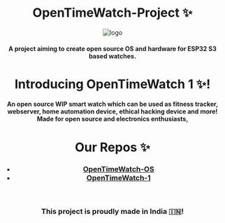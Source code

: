 <h1 style="text-align:center;">
    OpenTimeWatch-Project ✨
</h1>
<p align="center">
    <img src="https://avatars.githubusercontent.com/u/188985950?s=400&u=db8ffcf57d93e2f0231639ccdab338dda3999e4a&v=4" alt="logo"/>
</p>
<h4 style="text-align:center;">
    A project aiming to create open source OS and hardware for ESP32 S3 based watches.
</h4>
<h1 style="text-align:center;">
    Introducing OpenTimeWatch 1 ✨!
</h1>
<h4 style="text-align:center;">
    An open source WIP smart watch which can be used as fitness tracker, webserver, home automation device, ethical hacking device and more!
    <br>
    Made for open source and electronics enthusiasts, 
</h4>
<h1 style="text-align:center;">
    Our Repos ✨
</h1>
<h3 style="text-align:center;">
    <ul>
        <li>
            <a href="https://github.com/OpenTimeWatch-Project/OpenTimeWatch-OS/">
               OpenTimeWatch-OS
            </a>
        </li>
        <li>
            <a href="https://github.com/OpenTimeWatch-Project/OpenTimeWatch-1/">
               OpenTimeWatch-1
            </a>
        </li>
    </ul>
    <br>
    <br>
    This project is proudly made in India 🇮🇳!
</h3>


